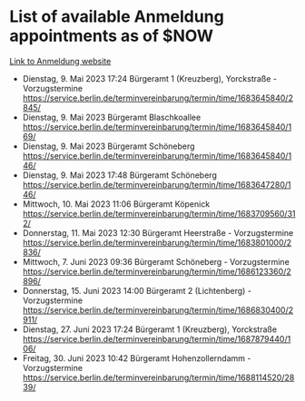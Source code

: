 # List of available Anmeldung appointments as of $NOW
[Link to Anmeldung website](https://service.berlin.de/terminvereinbarung/termin/tag.php?termin=1&anliegen[]=120686&dienstleisterlist=122210,122217,327316,122219,327312,122227,327314,122231,327346,122243,327348,122254,122252,329742,122260,329745,122262,329748,122271,327278,122273,327274,122277,327276,330436,122280,327294,122282,327290,122284,327292,122291,327270,122285,327266,122286,327264,122296,327268,150230,329760,122297,327286,122294,327284,122312,329763,122314,329775,122304,327330,122311,327334,122309,327332,317869,122281,327352,122279,329772,122283,122276,327324,122274,327326,122267,329766,122246,327318,122251,327320,122257,327322,122208,327298,122226,327300&herkunft=http%3A%2F%2Fservice.berlin.de%2Fdienstleistung%2F120686%2F)
- Dienstag, 9. Mai 2023 17:24 Bürgeramt 1 (Kreuzberg), Yorckstraße - Vorzugstermine https://service.berlin.de/terminvereinbarung/termin/time/1683645840/2845/
- Dienstag, 9. Mai 2023  Bürgeramt Blaschkoallee https://service.berlin.de/terminvereinbarung/termin/time/1683645840/169/
- Dienstag, 9. Mai 2023  Bürgeramt Schöneberg https://service.berlin.de/terminvereinbarung/termin/time/1683645840/146/
- Dienstag, 9. Mai 2023 17:48 Bürgeramt Schöneberg https://service.berlin.de/terminvereinbarung/termin/time/1683647280/146/
- Mittwoch, 10. Mai 2023 11:06 Bürgeramt Köpenick https://service.berlin.de/terminvereinbarung/termin/time/1683709560/312/
- Donnerstag, 11. Mai 2023 12:30 Bürgeramt Heerstraße - Vorzugstermine https://service.berlin.de/terminvereinbarung/termin/time/1683801000/2836/
- Mittwoch, 7. Juni 2023 09:36 Bürgeramt Schöneberg - Vorzugstermine https://service.berlin.de/terminvereinbarung/termin/time/1686123360/2896/
- Donnerstag, 15. Juni 2023 14:00 Bürgeramt 2 (Lichtenberg) - Vorzugstermine https://service.berlin.de/terminvereinbarung/termin/time/1686830400/2911/
- Dienstag, 27. Juni 2023 17:24 Bürgeramt 1 (Kreuzberg), Yorckstraße https://service.berlin.de/terminvereinbarung/termin/time/1687879440/106/
- Freitag, 30. Juni 2023 10:42 Bürgeramt Hohenzollerndamm - Vorzugstermine https://service.berlin.de/terminvereinbarung/termin/time/1688114520/2839/
